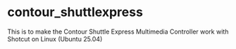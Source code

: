 # contour_shuttlexpress
This is to make the Contour Shuttle Express Multimedia Controller work with Shotcut on Linux (Ubuntu 25.04)
